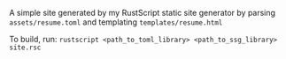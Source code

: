 A simple site generated by my RustScript static site generator by parsing `assets/resume.toml` and 
templating `templates/resume.html`

To build, run:
`rustscript <path_to_toml_library> <path_to_ssg_library> site.rsc`
